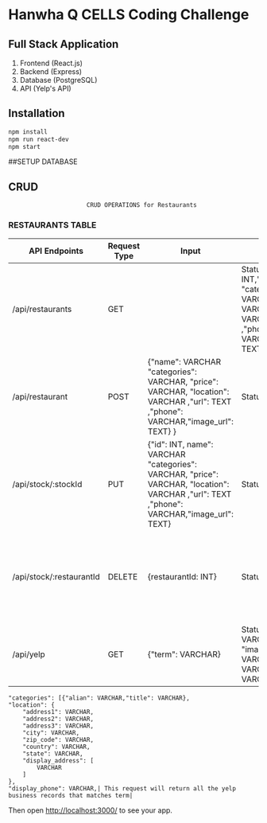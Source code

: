 # Hanwha Q CELLS Coding Challenge


## Full Stack Application
1. Frontend (React.js)
2. Backend (Express)
3. Database (PostgreSQL)
4. API (Yelp's API)

## Installation

```sh
npm install
npm run react-dev
npm start
```

##SETUP DATABASE


## CRUD
                        
                          CRUD OPERATIONS for Restaurants

### RESTAURANTS TABLE

| API Endpoints  | Request Type | Input | Output | Description  |
| ------------- | ------------- | ------------- | ------------- | ------------- | 
| /api/restaurants | GET  | | Status: 200 {"id": INT,"name": VARCHAR "categories": VARCHAR, "price": VARCHAR, "location": VARCHAR ,"url": TEXT ,"phone": VARCHAR,"image_url": TEXT}| This request will return all the restaurants records  |
| /api/restaurant | POST  |  {"name": VARCHAR "categories": VARCHAR, "price": VARCHAR, "location": VARCHAR ,"url": TEXT ,"phone": VARCHAR,"image_url": TEXT} }| Status:201 Created| This will add a new  record to restaurants table |
| /api/stock/:stockId | PUT  |  {"id": INT, name": VARCHAR "categories": VARCHAR, "price": VARCHAR, "location": VARCHAR ,"url": TEXT ,"phone": VARCHAR,"image_url": TEXT}| Status:200| This will update the given id if it exists in the restaurants table.  |
| /api/stock/:restaurantId | DELETE  | {restaurantId: INT} | Status: 200  | This will delete a record with given restautant record if it exists on restaurants table.  | 
| /api/yelp | GET  | {"term": VARCHAR} | Status: 200    "name": VARCHAR, "image_url": VARCHAR, "url": VARCHAR "price": VARCHAR,
    "categories": [{"alian": VARCHAR,"title": VARCHAR},
    "location": {
        "address1": VARCHAR,
        "address2": VARCHAR,
        "address3": VARCHAR,
        "city": VARCHAR,
        "zip_code": VARCHAR,
        "country": VARCHAR,
        "state": VARCHAR,
        "display_address": [
            VARCHAR
        ]
    },
    "display_phone": VARCHAR,| This request will return all the yelp business records that matches term|

Then open [http://localhost:3000/](http://localhost:3000/) to see your app.<br>
